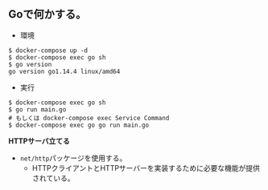 ## Goで何かする。

- 環境
```sh:
$ docker-compose up -d
$ docker-compose exec go sh
$ go version
go version go1.14.4 linux/amd64
```

- 実行
```sh:
$ docker-compose exec go sh
$ go run main.go
# もしくは docker-compose exec Service Command
$ docker-compose exec go go run main.go
```

**HTTPサーバ立てる**
- `net/http`パッケージを使用する。
  - HTTPクライアントとHTTPサーバーを実装するために必要な機能が提供されている。

